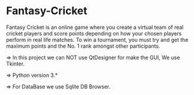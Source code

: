 # Fantasy-Cricket
Fantasy Cricket is an online game where you create a virtual team of real cricket players and score points depending on how your chosen players perform in real life matches.
To win a tournament, you must try and get the maximum points and the No. 1 rank amongst other participants.

=> In this project we can NOT use QtDesigner for make the GUI, We use Tkinter.

=> Python version 3.*

=> For DataBase we use Sqlite DB Browser.
